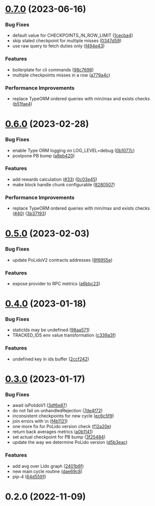 # [0.7.0](https://github.com/lidofinance/polygon-validators-monitoring/compare/0.6.0...0.7.0) (2023-06-16)


### Bug Fixes

* default value for CHECKPOINTS_IN_ROW_LIMIT ([1cecba4](https://github.com/lidofinance/polygon-validators-monitoring/commit/1cecba47172fa8ff4c1312827775fd5adb25bf25))
* skip staled checkpoint for multiple misses ([0347d59](https://github.com/lidofinance/polygon-validators-monitoring/commit/0347d59d636c53519b68c79791247dfb3304c2f9))
* use raw query to fetch duties only ([f494e43](https://github.com/lidofinance/polygon-validators-monitoring/commit/f494e43580f5e7d30d82792986cad7781478e738))


### Features

* boilerplate for cli commands ([98c7696](https://github.com/lidofinance/polygon-validators-monitoring/commit/98c769663101bd260281ae25d0ef25bc0331dd8b))
* multiple checkpoints misses in a row ([a779a4c](https://github.com/lidofinance/polygon-validators-monitoring/commit/a779a4cbe76e6ad0427a80740de3fe0794285904))


### Performance Improvements

* replace TypeORM ordered queries with min/max and exists checks ([b51fae4](https://github.com/lidofinance/polygon-validators-monitoring/commit/b51fae4ca6c961a2fa86aac03989e7d862c16c6a))



# [0.6.0](https://github.com/lidofinance/polygon-validators-monitoring/compare/0.5.0...0.6.0) (2023-02-28)


### Bug Fixes

* enable Type ORM logging on LOG_LEVEL=debug ([0b1077c](https://github.com/lidofinance/polygon-validators-monitoring/commit/0b1077c5f088b2da8749c60c62d98bf4b0604b3a))
* postpone PB bump ([a8eb420](https://github.com/lidofinance/polygon-validators-monitoring/commit/a8eb420f4f1ac5fb60f84d544d5c9a153739a61f))


### Features

* add rewards calculation ([#33](https://github.com/lidofinance/polygon-validators-monitoring/issues/33)) ([0c03e45](https://github.com/lidofinance/polygon-validators-monitoring/commit/0c03e455473c7a411cdfc3efc53ce50ba4526fae))
* make block handle chunk configurable ([8280507](https://github.com/lidofinance/polygon-validators-monitoring/commit/82805074b66f48b7a47a520d9eeada3c5b6ce88a))


### Performance Improvements

* replace TypeORM ordered queries with min/max and exists checks ([#40](https://github.com/lidofinance/polygon-validators-monitoring/issues/40)) ([3b37193](https://github.com/lidofinance/polygon-validators-monitoring/commit/3b37193331cdf926ba5b2432261724cd2408a186))



# [0.5.0](https://github.com/lidofinance/polygon-validators-monitoring/compare/0.4.0...0.5.0) (2023-02-03)


### Bug Fixes

* update PoLidoV2 contracts addresses ([8f6955e](https://github.com/lidofinance/polygon-validators-monitoring/commit/8f6955eb1cb5f710806fddfe7ea9a2d1fb381e81))


### Features

* expose provider to RPC metrics ([a6bbc23](https://github.com/lidofinance/polygon-validators-monitoring/commit/a6bbc2361a4d1655a457e0c72066fb65e885a6ec))



# [0.4.0](https://github.com/lidofinance/polygon-validators-monitoring/compare/0.3.0...0.4.0) (2023-01-18)


### Bug Fixes

* staticIds may be undefined ([98aa571](https://github.com/lidofinance/polygon-validators-monitoring/commit/98aa5712603e6c8a11d936a8943ed42c15cba137))
* TRACKED_IDS env value transformation ([c339a3f](https://github.com/lidofinance/polygon-validators-monitoring/commit/c339a3fe54bd3db8091ebec8127cee731a497b6d))


### Features

* undefined key in ids buffer ([2ccf242](https://github.com/lidofinance/polygon-validators-monitoring/commit/2ccf242b92e8df087392b68f94655e023226a53d))



# [0.3.0](https://github.com/lidofinance/polygon-validators-monitoring/compare/0.2.0...0.3.0) (2023-01-17)


### Bug Fixes

* await isPolidoV1 ([3df6e87](https://github.com/lidofinance/polygon-validators-monitoring/commit/3df6e87c40a82fc8df665d181d62c31886e39062))
* do not fail on unhandledRejection ([7de4f72](https://github.com/lidofinance/polygon-validators-monitoring/commit/7de4f72e8e193e48fb5c512285006309a0ff26b4))
* inconsistent checkpoints for new cycle ([ec6c5f9](https://github.com/lidofinance/polygon-validators-monitoring/commit/ec6c5f9b26c26a26db8ae1d6fcee97a7b0b41031))
* join errors with \n ([f4b1121](https://github.com/lidofinance/polygon-validators-monitoring/commit/f4b112106b014bca5cfeda7068fac9243264974f))
* one more fix for PoLido version check ([f12a20e](https://github.com/lidofinance/polygon-validators-monitoring/commit/f12a20e15684e7c1b9a7ed8979e26a1e65a9913b))
* return back averages metrics ([a0b1141](https://github.com/lidofinance/polygon-validators-monitoring/commit/a0b1141e371a15d220b90b08d674aa97b907445e))
* set actual checkpoint for PB bump ([3f25484](https://github.com/lidofinance/polygon-validators-monitoring/commit/3f254844f735b9326beb5681aadc89507b892a7f))
* update the way we determine PoLido version ([d5b3eac](https://github.com/lidofinance/polygon-validators-monitoring/commit/d5b3eac6f9883a94e9345398574c1db885e91395))


### Features

* add avg over Lido graph ([2401b6f](https://github.com/lidofinance/polygon-validators-monitoring/commit/2401b6f75d48cd64ce912e595e0870a11b08e6b4))
* new main cycle routine ([dae69c8](https://github.com/lidofinance/polygon-validators-monitoring/commit/dae69c8f4105f14b38c0db68bc07aeab7be9d44f))
* pip-4 ([64d5591](https://github.com/lidofinance/polygon-validators-monitoring/commit/64d5591c1807b5c6cb822075cebcbe9a2785e462))



# 0.2.0 (2022-11-09)



